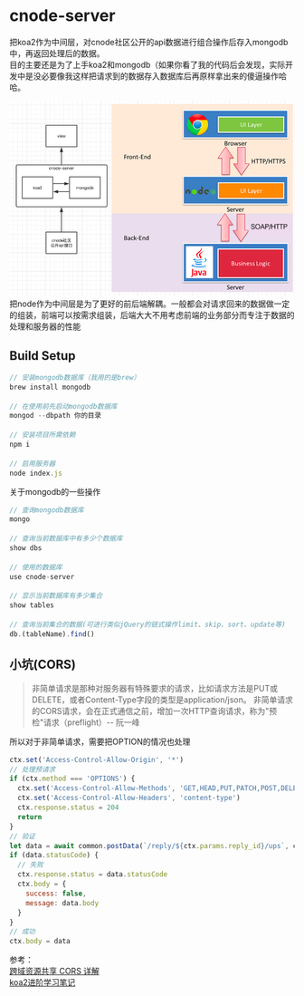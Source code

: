 # cnode-server
把koa2作为中间层，对cnode社区公开的api数据进行组合操作后存入mongodb中，再返回处理后的数据。\
目的主要还是为了上手koa2和mongodb（如果你看了我的代码后会发现，实际开发中是没必要像我这样把请求到的数据存入数据库后再原样拿出来的傻逼操作哈哈。

![image](./cnode-server.png)\
把node作为中间层是为了更好的前后端解耦。一般都会对请求回来的数据做一定的组装，前端可以按需求组装，后端大大不用考虑前端的业务部分而专注于数据的处理和服务器的性能

## Build Setup
``` js
// 安装mongodb数据库（我用的是brew）
brew install mongodb

// 在使用前先启动mongodb数据库
mongod --dbpath 你的目录

// 安装项目所需依赖
npm i

// 启用服务器
node index.js
```

关于mongodb的一些操作
```js
// 查询mongodb数据库
mongo

// 查询当前数据库中有多少个数据库
show dbs

// 使用的数据库
use cnode-server

// 显示当前数据库有多少集合
show tables

// 查询当前集合的数据(可进行类似jQuery的链式操作limit、skip、sort、update等)
db.(tableName).find()
```
## 小坑(CORS)
> 非简单请求是那种对服务器有特殊要求的请求，比如请求方法是PUT或DELETE，或者Content-Type字段的类型是application/json。
非简单请求的CORS请求，会在正式通信之前，增加一次HTTP查询请求，称为"预检"请求（preflight）-- 阮一峰

所以对于非简单请求，需要把OPTION的情况也处理
```js
ctx.set('Access-Control-Allow-Origin', '*')
// 处理预请求
if (ctx.method === 'OPTIONS') {
  ctx.set('Access-Control-Allow-Methods', 'GET,HEAD,PUT,PATCH,POST,DELETE')
  ctx.set('Access-Control-Allow-Headers', 'content-type')
  ctx.response.status = 204
  return
}
// 验证
let data = await common.postData(`/reply/${ctx.params.reply_id}/ups`, ctx.request.body)
if (data.statusCode) {
  // 失败
  ctx.response.status = data.statusCode
  ctx.body = {
    success: false,
    message: data.body
  }
}
// 成功
ctx.body = data
```
参考：\
[跨域资源共享 CORS 详解](http://www.ruanyifeng.com/blog/2016/04/cors.html)\
[koa2进阶学习笔记](https://chenshenhai.github.io/koa2-note/)
